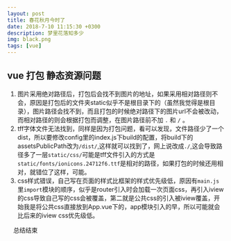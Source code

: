 ```yaml
---
layout: post
title: 春花秋月今时了
date: 2018-7-10 11:15:30 +0300
description: 梦里花落知多少
img: black.png
tags: [vue]
---
```


## vue 打包  静态资源问题
1. 图片采用绝对路径后，打包后会找不到图片的地址，如果采用相对路径则不会，原因是打包后的文件夹static似乎不是根目录下的（虽然我觉得是根目录），图片路径会找不到，而且打包的时候绝对路径下的图片url不会被改动，而相对路径的则会根据打包而调整，在图片路径前不加 `.`  和  `/` 。
2. tff字体文件无法找到，同样是因为打包问题，看可以发现，文件路径少了一个dist，所以要修改config里的index.js下build的配置，将build下的assetsPublicPath改为`/dist/`,这样就可以找到了，网上说改成`./`,这会导致路径多了一层`static/css/`可能是tff文件引入的方式是`static/fonts/ionicons.24712f6.ttf`是相对的路径，如果打包的时候还用相对，就错位了这样，可能。
3. css样式错误，自己写在页面的样式比框架的样式优先级低，原因有`main.js` 里`import`模块的顺序，似乎是router引入时会加载一次页面css，再引入iview的css导致自己写的css会被覆盖，第二就是公共css的引入被iview覆盖，开始我是将公共css直接放到App.vue下的，app模块引入的早，所以可能就会比后来的iview css优先级低。

    
&emsp;总结结束
